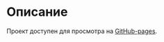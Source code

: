 # Описание

Проект доступен для просмотра на [GitHub-pages](https://tbsthemountainssay.github.io/Volvo/).

